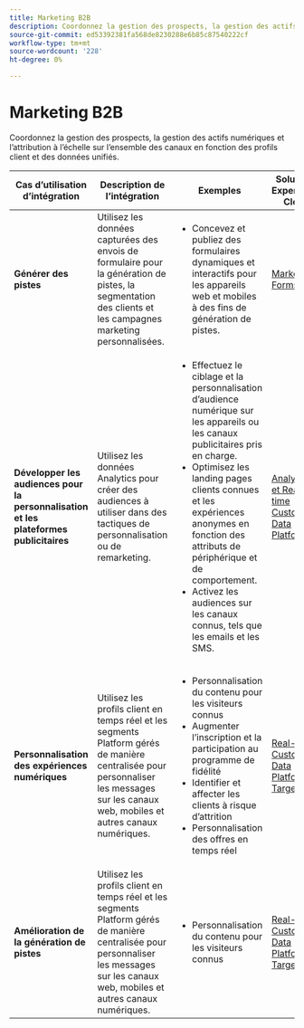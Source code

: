 ```yaml
---
title: Marketing B2B
description: Coordonnez la gestion des prospects, la gestion des actifs numériques et l’attribution à l’échelle sur l’ensemble des canaux en fonction des profils client et des données unifiés.
source-git-commit: ed53392381fa568de8230288e6b85c87540222cf
workflow-type: tm+mt
source-wordcount: '228'
ht-degree: 0%

---
```



# Marketing B2B

Coordonnez la gestion des prospects, la gestion des actifs numériques et l’attribution à l’échelle sur l’ensemble des canaux en fonction des profils client et des données unifiés.


<table>

<thead>
    <tr>
      <th>Cas d’utilisation d’intégration</th>
      <th>Description de l’intégration</th>
      <th>Exemples</th>
      <th>Solutions Experience Cloud</th>
    </tr>
  </thead>


<tr>
  <td><strong>Générer des pistes</strong><br/></td>
  <td>Utilisez les données capturées des envois de formulaire pour la génération de pistes, la segmentation des clients et les campagnes marketing personnalisées.
  </td>
  <td>
    <ul>
      <li>Concevez et publiez des formulaires dynamiques et interactifs pour les appareils web et mobiles à des fins de génération de pistes.</li>
    </ul>
  </td>
  <td><a href= "../integrations-between-applications/marketo/marketo-experience-manager.md"> Marketo et Forms</a></td>
</tr>


<tr>
  <td rowspan="1"><strong>Développer les audiences pour la personnalisation et les plateformes publicitaires</strong><br/></td> 
  <td>Utilisez les données Analytics pour créer des audiences à utiliser dans des tactiques de personnalisation ou de remarketing.</td>
  <td>
    <ul>
      <li>Effectuez le ciblage et la personnalisation d’audience numérique sur les appareils ou les canaux publicitaires pris en charge.</li>
      <li>Optimisez les landing pages clients connues et les expériences anonymes en fonction des attributs de périphérique et de comportement.</li>
      <li>Activez les audiences sur les canaux connus, tels que les emails et les SMS.</li>
    </ul>    
  </td>
  <td><a href="../integrations-between-applications/analytics/analytics-rtcdp.md">Analytics et Real-time Customer Data Platform</a></td>
</tr>

<tr>
  <td><strong>Personnalisation des expériences numériques</strong><br/></td>
  <td> Utilisez les profils client en temps réel et les segments Platform gérés de manière centralisée pour personnaliser les messages sur les canaux web, mobiles et autres canaux numériques.
  </td>
  <td>
    <ul>
      <li>Personnalisation du contenu pour les visiteurs connus</li>
      <li>Augmenter l’inscription et la participation au programme de fidélité</li>
      <li>Identifier et affecter les clients à risque d’attrition</li>
      <li>Personnalisation des offres en temps réel</li>
    </ul>
  </td>
  <td><a href="../integrations-between-applications/rtcdp/rtcdp-target.md">Real-time Customer Data Platform et Target</a></td>
</tr>

<tr>
  <td><strong>Amélioration de la génération de pistes</strong><br/></td>
  <td>
    Utilisez les profils client en temps réel et les segments Platform gérés de manière centralisée pour personnaliser les messages sur les canaux web, mobiles et autres canaux numériques.
  </td>
  <td>
    <ul>
      <li>Personnalisation du contenu pour les visiteurs connus</li>
    </ul>
  </td>
  <td><a href="../integrations-between-applications/rtcdp/rtcdp-target.md">Real-time Customer Data Platform et Target</a></td>
</tr>
</table>
